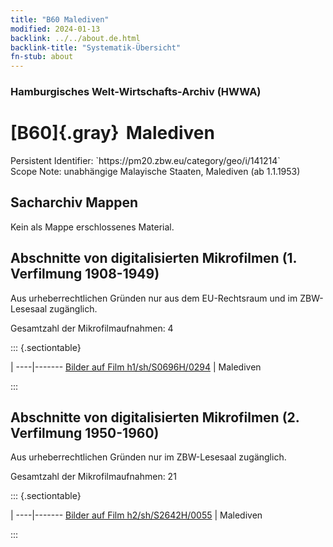 ```yaml
---
title: "B60 Malediven"
modified: 2024-01-13
backlink: ../../about.de.html
backlink-title: "Systematik-Übersicht"
fn-stub: about
---
```


### Hamburgisches Welt-Wirtschafts-Archiv (HWWA)

# [B60]{.gray}&#8201; Malediven

<div class="hint">Persistent Identifier: `https://pm20.zbw.eu/category/geo/i/141214`</div>

<div class="hint">
Scope Note: unabhängige Malayische Staaten, Malediven (ab 1.1.1953)
</div>





## Sacharchiv Mappen








Kein als Mappe erschlossenes Material.



<a id="filmsections" />

## Abschnitte von digitalisierten Mikrofilmen (1. Verfilmung 1908-1949)

<p>Aus urheberrechtlichen Gründen nur aus dem EU-Rechtsraum und im ZBW-Lesesaal zugänglich.</p>


<p>Gesamtzahl der Mikrofilmaufnahmen: 4</p>





::: {.sectiontable}

 | 
----|-------
<a class="btn" href="https://pm20.zbw.eu/film/h1/sh/S0696H/0294" rel="nofollow">Bilder auf Film h1/sh/S0696H/0294</a> | Malediven


:::




## Abschnitte von digitalisierten Mikrofilmen (2. Verfilmung 1950-1960)

<p>Aus urheberrechtlichen Gründen nur im ZBW-Lesesaal zugänglich.</p>


<p>Gesamtzahl der Mikrofilmaufnahmen: 21</p>





::: {.sectiontable}

 | 
----|-------
<a class="btn" href="https://pm20.zbw.eu/film/h2/sh/S2642H/0055" rel="nofollow">Bilder auf Film h2/sh/S2642H/0055</a> | Malediven


:::













